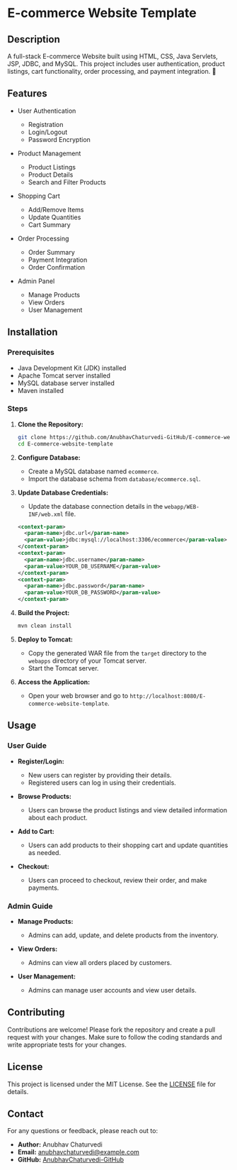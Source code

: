 # E-commerce Website Template

## Description

A full-stack E-commerce Website built using HTML, CSS, Java Servlets, JSP, JDBC, and MySQL. This project includes user authentication, product listings, cart functionality, order processing, and payment integration. 🚀

## Features

- User Authentication
  - Registration
  - Login/Logout
  - Password Encryption

- Product Management
  - Product Listings
  - Product Details
  - Search and Filter Products

- Shopping Cart
  - Add/Remove Items
  - Update Quantities
  - Cart Summary

- Order Processing
  - Order Summary
  - Payment Integration
  - Order Confirmation

- Admin Panel
  - Manage Products
  - View Orders
  - User Management

## Installation

### Prerequisites

- Java Development Kit (JDK) installed
- Apache Tomcat server installed
- MySQL database server installed
- Maven installed

### Steps

1. **Clone the Repository:**

    ```bash
    git clone https://github.com/AnubhavChaturvedi-GitHub/E-commerce-website-template.git
    cd E-commerce-website-template
    ```

2. **Configure Database:**

    - Create a MySQL database named `ecommerce`.
    - Import the database schema from `database/ecommerce.sql`.

3. **Update Database Credentials:**

    - Update the database connection details in the `webapp/WEB-INF/web.xml` file.

    ```xml
    <context-param>
      <param-name>jdbc.url</param-name>
      <param-value>jdbc:mysql://localhost:3306/ecommerce</param-value>
    </context-param>
    <context-param>
      <param-name>jdbc.username</param-name>
      <param-value>YOUR_DB_USERNAME</param-value>
    </context-param>
    <context-param>
      <param-name>jdbc.password</param-name>
      <param-value>YOUR_DB_PASSWORD</param-value>
    </context-param>
    ```

4. **Build the Project:**

    ```bash
    mvn clean install
    ```

5. **Deploy to Tomcat:**

    - Copy the generated WAR file from the `target` directory to the `webapps` directory of your Tomcat server.
    - Start the Tomcat server.

6. **Access the Application:**

    - Open your web browser and go to `http://localhost:8080/E-commerce-website-template`.

## Usage

### User Guide

- **Register/Login:**
  - New users can register by providing their details.
  - Registered users can log in using their credentials.

- **Browse Products:**
  - Users can browse the product listings and view detailed information about each product.

- **Add to Cart:**
  - Users can add products to their shopping cart and update quantities as needed.

- **Checkout:**
  - Users can proceed to checkout, review their order, and make payments.

### Admin Guide

- **Manage Products:**
  - Admins can add, update, and delete products from the inventory.

- **View Orders:**
  - Admins can view all orders placed by customers.

- **User Management:**
  - Admins can manage user accounts and view user details.

## Contributing

Contributions are welcome! Please fork the repository and create a pull request with your changes. Make sure to follow the coding standards and write appropriate tests for your changes.

## License

This project is licensed under the MIT License. See the [LICENSE](LICENSE) file for details.

## Contact

For any questions or feedback, please reach out to:

- **Author:** Anubhav Chaturvedi
- **Email:** anubhavchaturvedi@example.com
- **GitHub:** [AnubhavChaturvedi-GitHub](https://github.com/AnubhavChaturvedi-GitHub)
